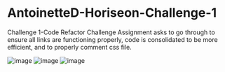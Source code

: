 # AntoinetteD-Horiseon-Challenge-1
Challenge 1-Code Refactor Challenge Assignment asks to go through to ensure all links are functioning properly, code is consolidated to be more efficient, and to properly comment css file.

![image](https://user-images.githubusercontent.com/103981302/166133557-e34e9893-2510-4944-820e-d52766960ccd.png)
![image](https://user-images.githubusercontent.com/103981302/166133558-c60551ca-7b23-41fb-9673-7ed9abb63317.png)
![image](https://user-images.githubusercontent.com/103981302/166133560-bcf6b4d2-cc2c-4079-98fb-de2a3067677f.png)
